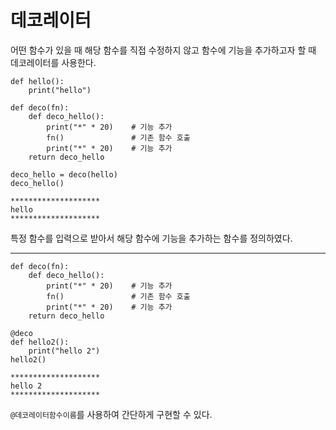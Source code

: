 # 데코레이터
어떤 함수가 있을 때 해당 함수를 직접 수정하지 않고 함수에 기능을 추가하고자 할 때 데코레이터를 사용한다.
```
def hello():
    print("hello")

def deco(fn):
    def deco_hello():
        print("*" * 20)    # 기능 추가
        fn()               # 기존 함수 호출
        print("*" * 20)    # 기능 추가
    return deco_hello

deco_hello = deco(hello)
deco_hello()

********************
hello
********************
```
특정 함수를 입력으로 받아서 해당 함수에 기능을 추가하는 함수를 정의하였다.
***
```
def deco(fn):
    def deco_hello():
        print("*" * 20)    # 기능 추가
        fn()               # 기존 함수 호출
        print("*" * 20)    # 기능 추가
    return deco_hello

@deco
def hello2():
    print("hello 2")
hello2()

********************
hello 2
********************
```
`@데코레이터함수이름`를 사용하여 간단하게 구현할 수 있다.
